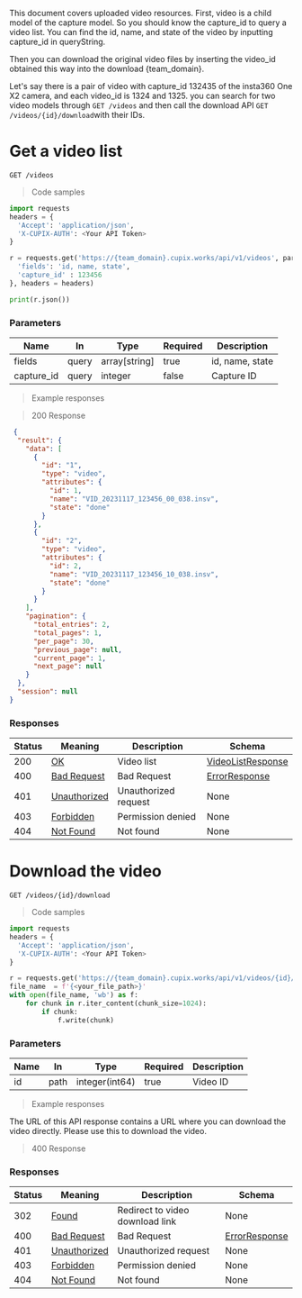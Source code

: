 

This document covers uploaded video resources. First, video is a child model of the capture model. So you should know the capture_id to query a video list. You can find the id, name, and state of the video by inputting capture_id in queryString.

Then you can download the original video files by inserting the video_id obtained this way into the download {team_domain}.

Let's say there is a pair of video with capture_id 132435 of the insta360 One X2 camera, and each video_id is 1324 and 1325. you can search for two video models through `GET /videos` and then call the download API `GET /videos/{id}/download`with their IDs.


# Get a video list

`GET /videos`

> Code samples

```python
import requests
headers = {
  'Accept': 'application/json',
  'X-CUPIX-AUTH': <Your API Token>
}

r = requests.get('https://{team_domain}.cupix.works/api/v1/videos', params={
  'fields': 'id, name, state',
  'capture_id' : 123456
}, headers = headers)

print(r.json())

```

<h3 id="video-list-parameters">Parameters</h3>

|Name|In|Type|Required|Description|
|---|---|---|---|---|
|fields|query|array[string]|true|id, name, state|
|capture_id|query|integer|false|Capture ID|


> Example responses

> 200 Response

```json
 {
  "result": {
    "data": [
      {
        "id": "1",
        "type": "video",
        "attributes": {
          "id": 1,
          "name": "VID_20231117_123456_00_038.insv",
          "state": "done"
        }
      },
      {
        "id": "2",
        "type": "video",
        "attributes": {
          "id": 2,
          "name": "VID_20231117_123456_10_038.insv",
          "state": "done"
        }
      }
    ],
    "pagination": {
      "total_entries": 2,
      "total_pages": 1,
      "per_page": 30,
      "previous_page": null,
      "current_page": 1,
      "next_page": null
    }
  },
  "session": null
}
```

<h3 id="video-list-responses">Responses</h3>

|Status|Meaning|Description|Schema|
|---|---|---|---|
|200|[OK](https://tools.ietf.org/html/rfc7231#section-6.3.1)|Video list|[VideoListResponse](#schemavideolistresponse)|
|400|[Bad Request](https://tools.ietf.org/html/rfc7231#section-6.5.1)|Bad Request|[ErrorResponse](#schemaerrorresponse)|
|401|[Unauthorized](https://tools.ietf.org/html/rfc7235#section-3.1)|Unauthorized request|None|
|403|[Forbidden](https://tools.ietf.org/html/rfc7231#section-6.5.3)|Permission denied|None|
|404|[Not Found](https://tools.ietf.org/html/rfc7231#section-6.5.4)|Not found|None|


# Download the video


`GET /videos/{id}/download`

> Code samples

```python
import requests
headers = {
  'Accept': 'application/json',
  'X-CUPIX-AUTH': <Your API Token>
}

r = requests.get('https://{team_domain}.cupix.works/api/v1/videos/{id}/download', headers = headers)
file_name  = f'{<your_file_path>}'
with open(file_name, 'wb') as f:
    for chunk in r.iter_content(chunk_size=1024):
        if chunk:
            f.write(chunk)

```

<h3 id="video-download-parameters">Parameters</h3>

|Name|In|Type|Required|Description|
|---|---|---|---|---|
|id|path|integer(int64)|true|Video ID|

> Example responses

The URL of this API response contains a URL where you can download the video directly. Please use this to download the video.

> 400 Response

<h3 id="video-download-responses">Responses</h3>

|Status|Meaning|Description|Schema|
|---|---|---|---|
|302|[Found](https://tools.ietf.org/html/rfc7231#section-6.4.3)|Redirect to video download link|None|
|400|[Bad Request](https://tools.ietf.org/html/rfc7231#section-6.5.1)|Bad Request|[ErrorResponse](#schemaerrorresponse)|
|401|[Unauthorized](https://tools.ietf.org/html/rfc7235#section-3.1)|Unauthorized request|None|
|403|[Forbidden](https://tools.ietf.org/html/rfc7231#section-6.5.3)|Permission denied|None|
|404|[Not Found](https://tools.ietf.org/html/rfc7231#section-6.5.4)|Not found|None|
